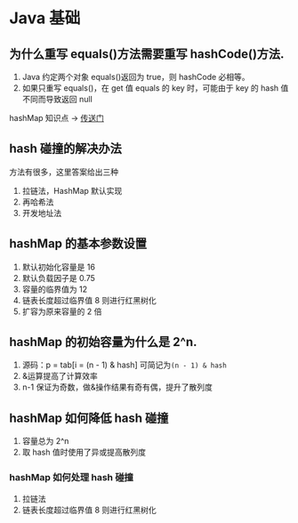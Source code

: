# Java 基础

## 为什么重写 equals()方法需要重写 hashCode()方法.

1. Java 约定两个对象 equals()返回为 true，则 hashCode 必相等。
2. 如果只重写 equals()，在 get 值 equals 的 key 时，可能由于 key 的 hash 值不同而导致返回 null

hashMap 知识点 -> [传送门](../points/hashMap.md)

## hash 碰撞的解决办法

方法有很多，这里答案给出三种

1. 拉链法，HashMap 默认实现
2. 再哈希法
3. 开发地址法

## hashMap 的基本参数设置

1. 默认初始化容量是 16
2. 默认负载因子是 0.75
3. 容量的临界值为 12
4. 链表长度超过临界值 8 则进行红黑树化
5. 扩容为原来容量的 2 倍

## hashMap 的初始容量为什么是 2^n.

1. 源码：p = tab[i = (n - 1) & hash] 可简记为`(n - 1) & hash`
2. &运算提高了计算效率
3. n-1 保证为奇数，做&操作结果有奇有偶，提升了散列度

## hashMap 如何降低 hash 碰撞

1. 容量总为 2^n
2. 取 hash 值时使用了异或提高散列度

### hashMap 如何处理 hash 碰撞

1. 拉链法
2. 链表长度超过临界值 8 则进行红黑树化









<comment-comment/>